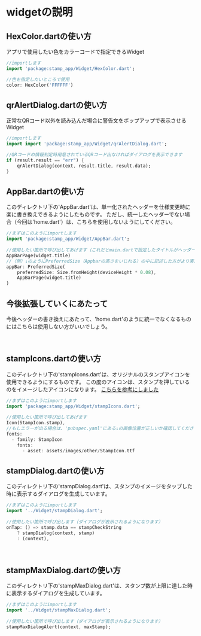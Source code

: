 # widgetの説明
## HexColor.dartの使い方
アプリで使用したい色をカラーコードで指定できるWidget
```dart
//importします
import 'package:stamp_app/Widget/HexColor.dart';

//色を指定したいところで使用
color: HexColor('FFFFFF')
```

## qrAlertDialog.dartの使い方
正常なQRコード以外を読み込んだ場合に警告文をポップアップで表示させるWidget
```dart
//importします
import import 'package:stamp_app/Widget/qrAlertDialog.dart';

//QRコードの情報判定時用意されているQRコード出なければダイアログを表示できます
if (result.result == "err") {
    qrAlertDialog(context, result.title, result.data);
}
```

## AppBar.dartの使い方
​
このディレクトリ下の'AppBar.dart'は、単一化されたヘッダーを仕様変更時に楽に書き換えできるようにしたものです。
ただし、統一したヘッダーでない場合（今回は'home.dart'）は、こちらを使用しないようにしてください。
​
```Dart
//まずはこのようにimportします
import 'package:stamp_app/Widget/AppBar.dart';
​
//使用したい箇所で呼び出してあげます（これだとmain.dartで設定したタイトルがヘッダーに表示されるようになります）
AppBarPage(widget.title)
//（例）↓のようにPreferredSize（Appbarの高さをいじれる）の中に記述した方がより実用的になります。
appBar: PreferredSize(
    preferredSize: Size.fromHeight(deviceHeight * 0.08),
    AppBarPage(widget.title)
)
```

## 今後拡張していくにあたって
​
今後ヘッダーの書き換えにあたって、'home.dart'のように統一でなくなるものにはこちらは使用しない方がいいでしょう。

​
## stampIcons.dartの使い方
​
このディレクトリ下の'stampIcons.dart'は、オリジナルのスタンプアイコンを使用できるようにするものです。
この度のアイコンは、スタンプを押しているのをイメージしたアイコンになります。
[こちらを参考にしました](https://techracho.bpsinc.jp/wingdoor/2020_06_05/92667)
​
```Dart
//まずはこのようにimportします
import 'package:stamp_app/Widget/stampIcons.dart';
​
//使用したい箇所で呼び出してあげます
Icon(StampIcon.stamp),
//もしエラーが出る場合は、'pubspec.yaml'にある↓の画像位置が正しいか確認してください
fonts:
  - family: StampIcon
    fonts:
      - asset: assets/images/other/StampIcon.ttf
```
## stampDialog.dartの使い方
​
このディレクトリ下の'stampDialog.dart'は、スタンプのイメージをタップした時に表示するダイアログを生成しています。
​
```Dart
//まずはこのようにimportします
import '../Widget/stampDialog.dart';
​
//使用したい箇所で呼び出します（ダイアログが表示されるようになります）
onTap: () => stamp.data == stampCheckString
    ? stampDialog(context, stamp)
    : (context),
```
​
## stampMaxDialog.dartの使い方
​
このディレクトリ下の'stampMaxDialog.dart'は、スタンプ数が上限に達した時に表示するダイアログを生成しています。
​
```Dart
//まずはこのようにimportします
import '../Widget/stampMaxDialog.dart';
​
//使用したい箇所で呼び出します（ダイアログが表示されるようになります）
stampMaxDialogAlert(context, maxStamp);
```


